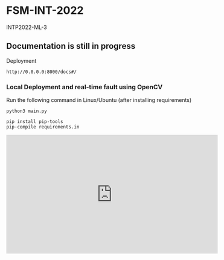 # FSM-INT-2022
INTP2022-ML-3


## Documentation is still in progress

Deployment
```
http://0.0.0.0:8000/docs#/
```

### Local Deployment and real-time fault using OpenCV
Run the following command in Linux/Ubuntu (after installing requirements)
```
python3 main.py
```


```
pip install pip-tools
pip-compile requirements.in
```

<iframe width="560" height="315" src="https://www.youtube.com/embed/Hlkl7Vz8Quk" title="YouTube video player" frameborder="0" allow="accelerometer; autoplay; clipboard-write; encrypted-media; gyroscope; picture-in-picture" allowfullscreen></iframe>